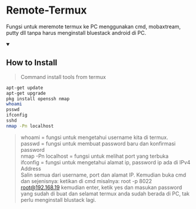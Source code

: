 # Remote-Termux
Fungsi untuk meremote termux ke PC menggunakan cmd, mobaxtream, putty dll tanpa harus menginstall bluestack android di PC.
<details open>
  <summary><strong><h2>How to Install</h2></strong></summary>
  
 
  
> Command install tools from termux
  
```bash
apt-get update
apt-get upgrade
pkg install openssh nmap
whoami
psswd
ifconfig
sshd
nmap -Pn localhost
```
> whoami = fungsi untuk mengetahui username kita di termux.<br>
> passwd = fungsi untuk membuat password baru dan konfirmasi password<br>
> nmap -Pn localhost = fungsi untuk melihat port yang terbuka<br>
> ifconfig = fungsi untuk mengetahui alamat ip, password ip ada di  IPv4 Address<br>
Salin semua dari username, port dan alamat IP. Kemudian buka cmd dan sejenisnya:
> ketikan di cmd misalnya: root -p 8022 root@192.168.19 kemudian enter, ketik yes dan masukan password yang sudah di buat dan selamat termux anda sudah berada di PC, tak perlu menginstall blustack lagi.

</details>
